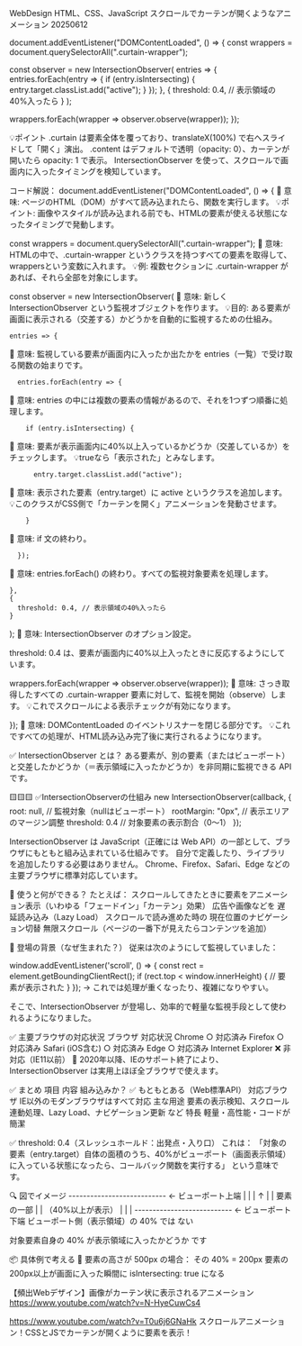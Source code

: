 WebDesign HTML、CSS、JavaScript スクロールでカーテンが開くようなアニメーション 20250612

document.addEventListener("DOMContentLoaded", () => {
  const wrappers = document.querySelectorAll(".curtain-wrapper");

  const observer = new IntersectionObserver(
    entries => {
      entries.forEach(entry => {
        if (entry.isIntersecting) {
          entry.target.classList.add("active");
        }
      });
    },
    {
      threshold: 0.4, // 表示領域の40%入ったら
    }
  );

  wrappers.forEach(wrapper => observer.observe(wrapper));
});

💡ポイント
.curtain は要素全体を覆っており、translateX(100%) で右へスライドして「開く」演出。
.content はデフォルトで透明（opacity: 0）、カーテンが開いたら opacity: 1 で表示。
IntersectionObserver を使って、スクロールで画面内に入ったタイミングを検知しています。

コード解説：
document.addEventListener("DOMContentLoaded", () => {
📌 意味: ページのHTML（DOM）がすべて読み込まれたら、関数を実行します。
💡ポイント: 画像やスタイルが読み込まれる前でも、HTMLの要素が使える状態になったタイミングで発動します。

  const wrappers = document.querySelectorAll(".curtain-wrapper");
📌 意味: HTMLの中で、.curtain-wrapper というクラスを持つすべての要素を取得して、wrappersという変数に入れます。
💡例: 複数セクションに .curtain-wrapper があれば、それら全部を対象にします。

  const observer = new IntersectionObserver(
📌 意味: 新しく IntersectionObserver という監視オブジェクトを作ります。
💡目的: ある要素が画面に表示される（交差する）かどうかを自動的に監視するための仕組み。

    entries => {
📌 意味: 監視している要素が画面内に入ったか出たかを entries（一覧）で受け取る関数の始まりです。

      entries.forEach(entry => {
📌 意味: entries の中には複数の要素の情報があるので、それを1つずつ順番に処理します。


        if (entry.isIntersecting) {
📌 意味: 要素が表示画面内に40%以上入っているかどうか（交差しているか）をチェックします。
💡trueなら「表示された」とみなします。

          entry.target.classList.add("active");
📌 意味: 表示された要素（entry.target）に active というクラスを追加します。
💡このクラスがCSS側で「カーテンを開く」アニメーションを発動させます。

        }
📌 意味: if 文の終わり。

      });
📌 意味: entries.forEach() の終わり。すべての監視対象要素を処理します。

    },
    {
      threshold: 0.4, // 表示領域の40%入ったら
    }
  );
📌 意味: IntersectionObserver のオプション設定。

threshold: 0.4 は、要素が画面内に40%以上入ったときに反応するようにしています。

  wrappers.forEach(wrapper => observer.observe(wrapper));
📌 意味: さっき取得したすべての .curtain-wrapper 要素に対して、監視を開始（observe）します。
💡これでスクロールによる表示チェックが有効になります。

});
📌 意味: DOMContentLoaded のイベントリスナーを閉じる部分です。
💡これですべての処理が、HTML読み込み完了後に実行されるようになります。




✅ IntersectionObserver とは？
ある要素が、別の要素（またはビューポート）と交差したかどうか（＝表示領域に入ったかどうか）を非同期に監視できる API です。

🟨🟨🟨
✅IntersectionObserverの仕組み
new IntersectionObserver(callback, {
  root: null,         // 監視対象（nullはビューポート）
  rootMargin: "0px",  // 表示エリアのマージン調整
  threshold: 0.4      // 対象要素の表示割合（0〜1）
});

IntersectionObserver は JavaScript（正確には Web API）の一部として、ブラウザにもともと組み込まれている仕組みです。
自分で定義したり、ライブラリを追加したりする必要はありません。
Chrome、Firefox、Safari、Edge などの主要ブラウザに標準対応しています。

📌 使うと何ができる？
たとえば：
スクロールしてきたときに要素をアニメーション表示（いわゆる「フェードイン」「カーテン」効果）
広告や画像などを 遅延読み込み（Lazy Load）
スクロールで読み進めた時の 現在位置のナビゲーション切替
無限スクロール（ページの一番下が見えたらコンテンツを追加）

🧪 登場の背景（なぜ生まれた？）
従来は次のようにして監視していました：

window.addEventListener('scroll', () => {
  const rect = element.getBoundingClientRect();
  if (rect.top < window.innerHeight) {
    // 要素が表示された
  }
});
→ これでは処理が重くなったり、複雑になりやすい。

そこで、IntersectionObserver が登場し、効率的で軽量な監視手段として使われるようになりました。

✅ 主要ブラウザの対応状況
ブラウザ	    対応状況
Chrome	○      対応済み
Firefox	○      対応済み
Safari (iOS含む)	○ 対応済み
Edge	○      対応済み
Internet Explorer	❌ 非対応（IE11以前）
📌 2020年以降、IEのサポート終了により、IntersectionObserver は実用上ほぼ全ブラウザで使えます。

✅ まとめ
項目	                内容
組み込みか？	        ✅ もともとある（Web標準API）
対応ブラウザ	        IE以外のモダンブラウザはすべて対応
主な用途	           要素の表示検知、スクロール連動処理、Lazy Load、ナビゲーション更新 など
特長	               軽量・高性能・コードが簡潔




✅ threshold: 0.4（スレッシュホールド：出発点・入り口）
これは：
「対象の要素（entry.target）自体の面積のうち、40%がビューポート（画面表示領域）に入っている状態になったら、コールバック関数を実行する」
という意味です。

🔍 図でイメージ
--------------------------- ← ビューポート上端
|                         |
|        ↑               |
|     要素の一部          |
|    （40%以上が表示）     |
|                         |
--------------------------- ← ビューポート下端
ビューポート側（表示領域）の 40% では ない

対象要素自身の 40% が表示領域に入ったかどうか です

📦 具体例で考える
🎯 要素の高さが 500px の場合：
その 40% = 200px
要素の200px以上が画面に入った瞬間に isIntersecting: true になる



【頻出Webデザイン】画像がカーテン状に表示されるアニメーション
https://www.youtube.com/watch?v=N-HyeCuwCs4

https://www.youtube.com/watch?v=T0u6j6GNaHk
スクロールアニメーション！CSSとJSでカーテンが開くように要素を表示！